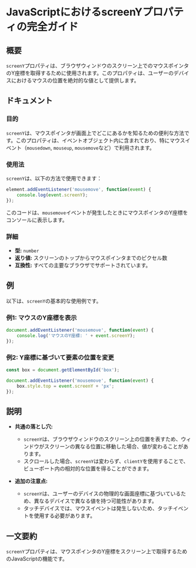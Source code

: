 <!--
Meta Description: # JavaScriptにおけるscreenYプロパティの完全ガイド ## 概要 `screenY`プロパティは、ブラウザウィンドウのスクリーン上でのマウスポインタのY座標を取得するために使用されます。このプロパティは、ユーザーのデバイスにおけるマウスの位置を絶対的な値として提供します。 ## ドキ...
Meta Keywords: screeny, event, mousemove, javascript, addeventlistener
-->

# JavaScriptにおけるscreenYプロパティの完全ガイド

## 概要
`screenY`プロパティは、ブラウザウィンドウのスクリーン上でのマウスポインタのY座標を取得するために使用されます。このプロパティは、ユーザーのデバイスにおけるマウスの位置を絶対的な値として提供します。

## ドキュメント
### 目的
`screenY`は、マウスポインタが画面上でどこにあるかを知るための便利な方法です。このプロパティは、イベントオブジェクト内に含まれており、特にマウスイベント（`mousedown`, `mouseup`, `mousemove`など）で利用されます。

### 使用法
`screenY`は、以下の方法で使用できます：

```javascript
element.addEventListener('mousemove', function(event) {
    console.log(event.screenY);
});
```

このコードは、`mousemove`イベントが発生したときにマウスポインタのY座標をコンソールに表示します。

### 詳細
- **型:** `number`
- **返り値:** スクリーンのトップからマウスポインタまでのピクセル数
- **互換性:** すべての主要なブラウザでサポートされています。

## 例
以下は、`screenY`の基本的な使用例です。

### 例1: マウスのY座標を表示
```javascript
document.addEventListener('mousemove', function(event) {
    console.log('マウスのY座標: ' + event.screenY);
});
```

### 例2: Y座標に基づいて要素の位置を変更
```javascript
const box = document.getElementById('box');

document.addEventListener('mousemove', function(event) {
    box.style.top = event.screenY + 'px';
});
```

## 説明
- **共通の落とし穴:**
  - `screenY`は、ブラウザウィンドウのスクリーン上の位置を表すため、ウィンドウがスクリーンの異なる位置に移動した場合、値が変わることがあります。
  - スクロールした場合、`screenY`は変わらず、`clientY`を使用することで、ビューポート内の相対的な位置を得ることができます。

- **追加の注意点:**
  - `screenY`は、ユーザーのデバイスの物理的な画面座標に基づいているため、異なるデバイスで異なる値を持つ可能性があります。
  - タッチデバイスでは、マウスイベントは発生しないため、タッチイベントを使用する必要があります。

## 一文要約
`screenY`プロパティは、マウスポインタのY座標をスクリーン上で取得するためのJavaScriptの機能です。